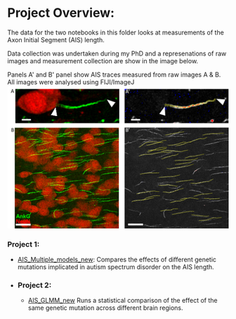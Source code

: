 # Project Overview:

The data for the two notebooks in this folder looks at measurements of the Axon Initial Segment (AIS) length. 

Data collection was undertaken during my PhD and a represenations of raw images and measurement collection are show in the image below. 

Panels A' and B' panel show AIS traces measured from raw images A & B. All images were analysed using FIJI/ImageJ
![image](Imageanalysis.png)

### Project 1:
  - [AIS_Multiple_models_new](https://github.com/shinnapinna/data_science_portfolio/blob/f21f4adf0116efee63b0b67d6dc0bb5cdcf48f70/AIS_files/AIS_Multiple_models_new.ipynb): Compares the effects of different genetic mutations implicated in autism spectrum disorder on the AIS length.
- ### Project 2:
  - [AIS_GLMM_new](https://github.com/shinnapinna/data_science_portfolio/blob/f21f4adf0116efee63b0b67d6dc0bb5cdcf48f70/AIS_files/AIS_GLMM_new.ipynb) Runs a statistical comparison of the effect of the same genetic mutation across different brain regions.
